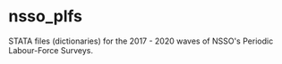 # nsso_plfs
STATA files (dictionaries) for the 2017 - 2020 waves of NSSO's Periodic Labour-Force Surveys.
